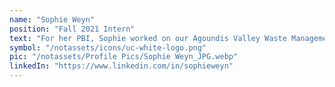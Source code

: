 ```yaml
---
name: "Sophie Weyn"
position: "Fall 2021 Intern"
text: "For her PBI, Sophie worked on our Agoundis Valley Waste Management Project, where she did research focused on designing a laundry washing space that controls wastewater runoff and ways to reuse plastic waste. For her personal project, Sophie worked on workshops and a proposal for a Women's and Girls' Empowerment/Education Camp."
symbol: "/notassets/icons/uc-white-logo.png"
pic: "/notassets/Profile Pics/Sophie Weyn_JPG.webp"
linkedIn: "https://www.linkedin.com/in/sophieweyn"
---
```

